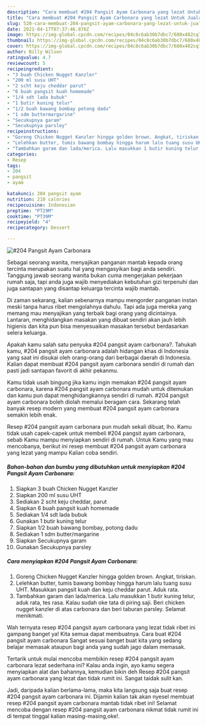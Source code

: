 ```yaml
---
description: "Cara membuat #204 Pangsit Ayam Carbonara yang lezat Untuk Jualan"
title: "Cara membuat #204 Pangsit Ayam Carbonara yang lezat Untuk Jualan"
slug: 520-cara-membuat-204-pangsit-ayam-carbonara-yang-lezat-untuk-jualan
date: 2021-04-17T07:37:46.876Z
image: https://img-global.cpcdn.com/recipes/04c8c6ab30b7dbc7/680x482cq70/204-pangsit-ayam-carbonara-foto-resep-utama.jpg
thumbnail: https://img-global.cpcdn.com/recipes/04c8c6ab30b7dbc7/680x482cq70/204-pangsit-ayam-carbonara-foto-resep-utama.jpg
cover: https://img-global.cpcdn.com/recipes/04c8c6ab30b7dbc7/680x482cq70/204-pangsit-ayam-carbonara-foto-resep-utama.jpg
author: Billy Wilson
ratingvalue: 4.7
reviewcount: 5
recipeingredient:
- "3 buah Chicken Nugget Kanzler"
- "200 ml susu UHT"
- "2 scht keju cheddar parut"
- "6 buah pangsit kuah homemade"
- "1/4 sdt lada bubuk"
- "1 butir kuning telur"
- "1/2 buah bawang bombay potong dadu"
- "1 sdm buttermargarine"
- "Secukupnya garam"
- "Secukupnya parsley"
recipeinstructions:
- "Goreng Chicken Nugget Kanzler hingga golden brown. Angkat, tiriskan."
- "Lelehkan butter, tumis bawang bombay hingga harum lalu tuang susu UHT. Masukkan pangsit kuah dan keju cheddar parut. Aduk rata."
- "Tambahkan garam dan lada/merica. Lalu masukkan 1 butir kuning telur, aduk rata, tes rasa. Kalau sudah oke tata di piring saji. Beri chicken nugget kanzler di atas carbonara dan beri taburan parsley. Selamat menikmati."
categories:
- Resep
tags:
- 204
- pangsit
- ayam

katakunci: 204 pangsit ayam 
nutrition: 210 calories
recipecuisine: Indonesian
preptime: "PT29M"
cooktime: "PT39M"
recipeyield: "4"
recipecategory: Dessert

---
```



![#204 Pangsit Ayam Carbonara](https://img-global.cpcdn.com/recipes/04c8c6ab30b7dbc7/680x482cq70/204-pangsit-ayam-carbonara-foto-resep-utama.jpg)

Sebagai seorang wanita, menyajikan panganan mantab kepada orang tercinta merupakan suatu hal yang mengasyikan bagi anda sendiri. Tanggung jawab seorang  wanita bukan cuma mengerjakan pekerjaan rumah saja, tapi anda juga wajib menyediakan kebutuhan gizi terpenuhi dan juga santapan yang disantap keluarga tercinta wajib mantab.

Di zaman  sekarang, kalian sebenarnya mampu mengorder panganan instan meski tanpa harus ribet mengolahnya dahulu. Tapi ada juga mereka yang memang mau menyajikan yang terbaik bagi orang yang dicintainya. Lantaran, menghidangkan masakan yang dibuat sendiri akan jauh lebih higienis dan kita pun bisa menyesuaikan masakan tersebut berdasarkan selera keluarga. 



Apakah kamu salah satu penyuka #204 pangsit ayam carbonara?. Tahukah kamu, #204 pangsit ayam carbonara adalah hidangan khas di Indonesia yang saat ini disukai oleh orang-orang dari berbagai daerah di Indonesia. Kalian dapat membuat #204 pangsit ayam carbonara sendiri di rumah dan pasti jadi santapan favorit di akhir pekanmu.

Kamu tidak usah bingung jika kamu ingin memakan #204 pangsit ayam carbonara, karena #204 pangsit ayam carbonara mudah untuk ditemukan dan kamu pun dapat menghidangkannya sendiri di rumah. #204 pangsit ayam carbonara boleh diolah memalui beragam cara. Sekarang telah banyak resep modern yang membuat #204 pangsit ayam carbonara semakin lebih enak.

Resep #204 pangsit ayam carbonara pun mudah sekali dibuat, lho. Kamu tidak usah capek-capek untuk membeli #204 pangsit ayam carbonara, sebab Kamu mampu menyiapkan sendiri di rumah. Untuk Kamu yang mau mencobanya, berikut ini resep membuat #204 pangsit ayam carbonara yang lezat yang mampu Kalian coba sendiri.

<!--inarticleads1-->

##### Bahan-bahan dan bumbu yang dibutuhkan untuk menyiapkan #204 Pangsit Ayam Carbonara:

1. Siapkan 3 buah Chicken Nugget Kanzler
1. Siapkan 200 ml susu UHT
1. Sediakan 2 scht keju cheddar, parut
1. Siapkan 6 buah pangsit kuah homemade
1. Sediakan 1/4 sdt lada bubuk
1. Gunakan 1 butir kuning telur
1. Siapkan 1/2 buah bawang bombay, potong dadu
1. Sediakan 1 sdm butter/margarine
1. Siapkan Secukupnya garam
1. Gunakan Secukupnya parsley




<!--inarticleads2-->

##### Cara menyiapkan #204 Pangsit Ayam Carbonara:

1. Goreng Chicken Nugget Kanzler hingga golden brown. Angkat, tiriskan.
1. Lelehkan butter, tumis bawang bombay hingga harum lalu tuang susu UHT. Masukkan pangsit kuah dan keju cheddar parut. Aduk rata.
1. Tambahkan garam dan lada/merica. Lalu masukkan 1 butir kuning telur, aduk rata, tes rasa. Kalau sudah oke tata di piring saji. Beri chicken nugget kanzler di atas carbonara dan beri taburan parsley. Selamat menikmati.




Wah ternyata resep #204 pangsit ayam carbonara yang lezat tidak ribet ini gampang banget ya! Kita semua dapat membuatnya. Cara buat #204 pangsit ayam carbonara Sangat sesuai banget buat kita yang sedang belajar memasak ataupun bagi anda yang sudah jago dalam memasak.

Tertarik untuk mulai mencoba membikin resep #204 pangsit ayam carbonara lezat sederhana ini? Kalau anda ingin, ayo kamu segera menyiapkan alat dan bahannya, kemudian bikin deh Resep #204 pangsit ayam carbonara yang lezat dan tidak rumit ini. Sangat taidak sulit kan. 

Jadi, daripada kalian berlama-lama, maka kita langsung saja buat resep #204 pangsit ayam carbonara ini. Dijamin kalian tak akan nyesel membuat resep #204 pangsit ayam carbonara mantab tidak ribet ini! Selamat mencoba dengan resep #204 pangsit ayam carbonara nikmat tidak rumit ini di tempat tinggal kalian masing-masing,oke!.

